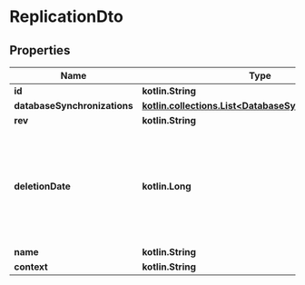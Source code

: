 
# ReplicationDto

## Properties
Name | Type | Description | Notes
------------ | ------------- | ------------- | -------------
**id** | **kotlin.String** |  |
**databaseSynchronizations** | [**kotlin.collections.List&lt;DatabaseSynchronizationDto&gt;**](DatabaseSynchronizationDto.md) |  |
**rev** | **kotlin.String** |  |  [optional]
**deletionDate** | **kotlin.Long** | hard delete (unix epoch in ms) timestamp of the object. Filled automatically when deletePatient is called. |  [optional]
**name** | **kotlin.String** |  |  [optional]
**context** | **kotlin.String** |  |  [optional]
